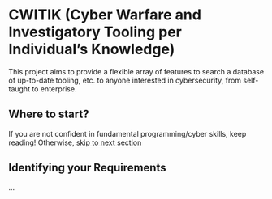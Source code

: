 # CWITIK (Cyber Warfare and Investigatory Tooling per Individual’s Knowledge)

This project aims to provide a flexible array of features to search a database of up-to-date tooling, etc. to anyone interested in cybersecurity, from self-taught to enterprise.

## Where to start?

If you are not confident in fundamental programming/cyber skills, keep reading! Otherwise, [skip to next section](##identifyingyourrequirements)

## Identifying your Requirements

...
